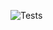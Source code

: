![Tests](https://github.com/Naker90/tsc-query-string-serializer/workflows/tests/badge.svg?branch=master&event=push)
